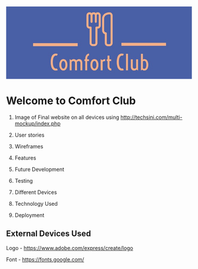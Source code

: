 ![Comfort Club Logo](assets/images/comfort-club-logo-rdme.jpg)

# Welcome to Comfort Club

1. Image of Final website on all devices using http://techsini.com/multi-mockup/index.php

2. User stories

3. Wireframes

4. Features

5. Future Development

6. Testing

7. Different Devices

8. Technology Used

9. Deployment

## External Devices Used

Logo - https://www.adobe.com/express/create/logo

Font - https://fonts.google.com/